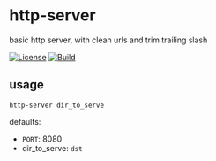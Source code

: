 # http-server

basic http server,
with clean urls and trim trailing slash

[![License](https://img.shields.io/github/license/seankhliao/http-servr.svg?style=for-the-badge&maxAge=31536000)](LICENSE)
[![Build](https://badger.seankhliao.com/i/github_seankhliao_http-servr)](https://badger.seankhliao.com/l/github_seankhliao_http-servr)

## usage

```
http-server dir_to_serve
```

defaults:

- `PORT`: 8080
- dir_to_serve: `dst`
